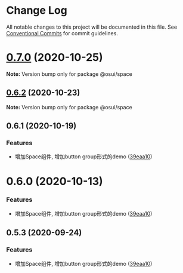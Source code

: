 # Change Log

All notable changes to this project will be documented in this file.
See [Conventional Commits](https://conventionalcommits.org) for commit guidelines.

# [0.7.0](https://gitee.com/gitee-fe/osui/tree/master/compare/@osui/space@0.6.2...@osui/space@0.7.0) (2020-10-25)

**Note:** Version bump only for package @osui/space





## [0.6.2](https://gitee.com/gitee-fe/osui/tree/master/compare/@osui/space@0.6.1...@osui/space@0.6.2) (2020-10-23)

**Note:** Version bump only for package @osui/space





## 0.6.1 (2020-10-19)


### Features

* 增加Space组件, 增加button group形式的demo ([39eaa10](https://gitee.com/gitee-fe/osui/tree/master/commits/39eaa104cda0bd352b1a2c791856db98e673a7fb))





# 0.6.0 (2020-10-13)


### Features

* 增加Space组件, 增加button group形式的demo ([39eaa10](https://gitee.com/gitee-fe/osui/tree/master/commits/39eaa104cda0bd352b1a2c791856db98e673a7fb))





## 0.5.3 (2020-09-24)


### Features

* 增加Space组件, 增加button group形式的demo ([39eaa10](https://gitee.com/gitee-fe/osui/tree/master/commits/39eaa104cda0bd352b1a2c791856db98e673a7fb))
